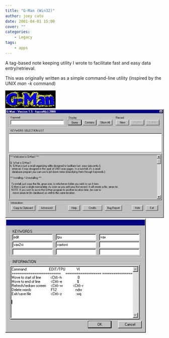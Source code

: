 ```yaml
---
title: "G-Man (Win32)"
author: joey cato
date: 2001-04-01 15:00
cover: ""
categories:
    - Legacy
tags:
    - apps
---
```


A tag-based note keeping utility I wrote to facilitate fast and easy data entry/retrieval.

This was originally written as a simple command-line utility (inspired by the UNIX _man -k_ command)

<img src="gman.gif" style="width:160px" />

<img src="gmanscr.jpg" style="width:687px" />

<img src="gmandlg.jpg" style="width:447px" />
